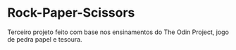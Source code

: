 # Rock-Paper-Scissors
Terceiro projeto feito com base nos ensinamentos do The Odin Project, jogo de pedra papel e tesoura.